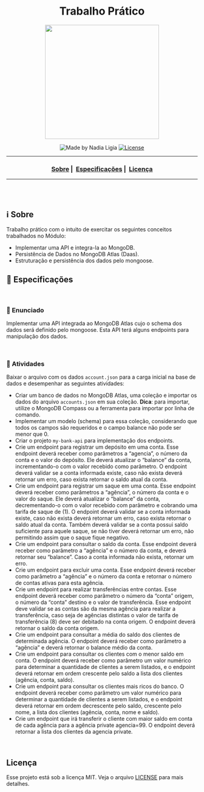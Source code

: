 <h1 align="center">Trabalho Prático</h1>
<p align="center">
  <img src="../../assets/logo.jpeg" width="300" heigth="300">
</p>

<p align="center">
  <img alt="Made by Nadia Ligia" src="https://img.shields.io/badge/made%20by-Nadia%20Ligia-informational">
  
  <a href="license.md">
  <img alt="License" src="https://img.shields.io/badge/License-MIT-informational">
  </a>
</p>

___

<h3 align="center">
  <a href="#information_source-sobre">Sobre</a>&nbsp;|&nbsp;
  <a href="#book-especificações">Especificações</a>&nbsp;|&nbsp;
  <a href="#licença">Licença</a>
</h3>

___

<br>
<br>

## ℹ️ Sobre

Trabalho prático com o intuito de exercitar os seguintes conceitos trabalhados no Módulo:
- Implementar uma API e integra-la ao MongoDB. 
- Persistência de Dados no MongoDB Atlas (Daas). 
- Estruturação e persistência dos dados pelo mongoose.

## 📖 Especificações

<br>

### 📌 Enunciado

Implementar uma API integrada ao MongoDB Atlas cujo o schema dos dados será definido pelo mongoose. Esta API terá alguns endpoints para manipulação dos dados.

<br>

### 📌 Atividades

Baixar o arquivo com os dados `account.json` para a carga inicial na base de dados e desempenhar as seguintes atividades:

- Criar um banco de dados no MongoDB Atlas, uma coleção e importar os dados do arquivo `accounts.json` em sua coleção. **Dica**: para importar, utilize o MongoDB Compass ou a ferramenta para importar por linha de comando. 
- Implementar um modelo (schema) para essa coleção, considerando que todos os campos são requeridos e o campo balance não pode ser menor que 0. 
- Criar o projeto `my-bank-api` para implementação dos endpoints.
- Crie um endpoint para registrar um depósito em uma conta. Esse endpoint deverá receber como parâmetros a “agencia”, o número da conta e o valor do depósito. Ele deverá atualizar o “balance” da conta, incrementando-o com o valor recebido como parâmetro. O endpoint deverá validar se a conta informada existe, caso não exista deverá retornar um erro, caso exista retornar o saldo atual da conta. 
- Crie um endpoint para registrar um saque em uma conta. Esse endpoint deverá receber como parâmetros a “agência”, o número da conta e o valor do saque. Ele deverá atualizar o “balance” da conta, decrementando-o com o valor recebido com parâmetro e cobrando uma tarifa de saque de (1). O endpoint deverá validar se a conta informada existe, caso não exista deverá retornar um erro, caso exista retornar o saldo atual da conta. Também deverá validar se a conta possui saldo suficiente para aquele saque, se não tiver deverá retornar um erro, não permitindo assim que o saque fique negativo. 
- Crie um endpoint para consultar o saldo da conta. Esse endpoint deverá receber como parâmetro a “agência” e o número da conta, e deverá retornar seu “balance”. Caso a conta informada não exista, retornar um erro. 
- Crie um endpoint para excluir uma conta. Esse endpoint deverá receber como parâmetro a “agência” e o número da conta e retornar o número de contas ativas para esta agência. 
- Crie um endpoint para realizar transferências entre contas. Esse endpoint deverá receber como parâmetro o número da “conta” origem, o número da “conta” destino e o valor de transferência. Esse endpoint deve validar se as contas são da mesma agência para realizar a transferência, caso seja de agências distintas o valor de tarifa de transferência (8) deve ser debitado na conta origem. O endpoint deverá retornar o saldo da conta origem. 
- Crie um endpoint para consultar a média do saldo dos clientes de determinada agência. O endpoint deverá receber como parâmetro a “agência” e deverá retornar o balance médio da conta. 
- Crie um endpoint para consultar os clientes com o menor saldo em conta. O endpoint deverá receber como parâmetro um valor numérico para determinar a quantidade de clientes a serem listados, e o endpoint deverá retornar em ordem crescente pelo saldo a lista dos clientes (agência, conta, saldo).
- Crie um endpoint para consultar os clientes mais ricos do banco. O endpoint deverá receber como parâmetro um valor numérico para determinar a quantidade de clientes a serem listados, e o endpoint deverá retornar em ordem decrescente pelo saldo, crescente pelo nome, a lista dos clientes (agência, conta, nome e saldo). 
- Crie um endpoint que irá transferir o cliente com maior saldo em conta de cada agência para a agência private agencia=99. O endpoint deverá retornar a lista dos clientes da agencia private.

<br>

## Licença 
Esse projeto está sob a licença MIT. Veja o arquivo [LICENSE](../../LICENSE) para mais detalhes.